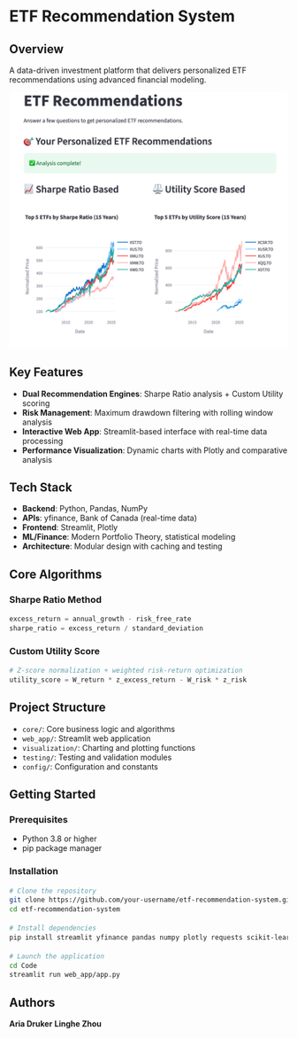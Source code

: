 # ETF Recommendation System

## Overview
A data-driven investment platform that delivers personalized ETF recommendations using advanced financial modeling.

<img src="charts_comparison_2.png" alt="ETF Performance Comparison" width="600">

## Key Features
- **Dual Recommendation Engines**: Sharpe Ratio analysis + Custom Utility scoring
- **Risk Management**: Maximum drawdown filtering with rolling window analysis
- **Interactive Web App**: Streamlit-based interface with real-time data processing
- **Performance Visualization**: Dynamic charts with Plotly and comparative analysis

## Tech Stack
- **Backend**: Python, Pandas, NumPy
- **APIs**: yfinance, Bank of Canada (real-time data)
- **Frontend**: Streamlit, Plotly
- **ML/Finance**: Modern Portfolio Theory, statistical modeling
- **Architecture**: Modular design with caching and testing


## Core Algorithms

### Sharpe Ratio Method
```python
excess_return = annual_growth - risk_free_rate
sharpe_ratio = excess_return / standard_deviation
```

### Custom Utility Score
```python
# Z-score normalization + weighted risk-return optimization
utility_score = W_return * z_excess_return - W_risk * z_risk
```

## Project Structure
- `core/`: Core business logic and algorithms
- `web_app/`: Streamlit web application
- `visualization/`: Charting and plotting functions
- `testing/`: Testing and validation modules
- `config/`: Configuration and constants


## Getting Started

### **Prerequisites**
- Python 3.8 or higher
- pip package manager

### **Installation**
```bash
# Clone the repository
git clone https://github.com/your-username/etf-recommendation-system.git
cd etf-recommendation-system

# Install dependencies
pip install streamlit yfinance pandas numpy plotly requests scikit-learn

# Launch the application
cd Code
streamlit run web_app/app.py
```

## Authors

**Aria Druker**
**Linghe Zhou**
